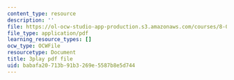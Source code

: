 ```yaml
---
content_type: resource
description: ''
file: https://ol-ocw-studio-app-production.s3.amazonaws.com/courses/8-01sc-classical-mechanics-fall-2016/babafa20713b91b3269e5587b8e5d744_ZMa-xKcM2L8.pdf
file_type: application/pdf
learning_resource_types: []
ocw_type: OCWFile
resourcetype: Document
title: 3play pdf file
uid: babafa20-713b-91b3-269e-5587b8e5d744
---
```

